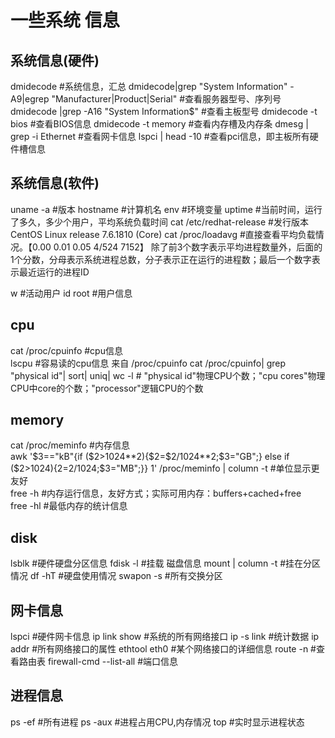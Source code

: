 # 一些系统 信息

## 系统信息(硬件)

dmidecode       #系统信息，汇总
dmidecode|grep "System Information" -A9|egrep  "Manufacturer|Product|Serial"        #查看服务器型号、序列号
dmidecode |grep -A16 "System Information$"      #查看主板型号
dmidecode -t bios       #查看BIOS信息
dmidecode -t memory       #查看内存槽及内存条
dmesg | grep -i Ethernet        #查看网卡信息
lspci | head -10        #查看pci信息，即主板所有硬件槽信息

## 系统信息(软件)

uname -a        #版本
hostname        #计算机名
env             #环境变量
uptime          #当前时间，运行了多久，多少个用户，平均系统负载时间
cat /etc/redhat-release #发行版本 CentOS Linux release 7.6.1810 (Core)
cat /proc/loadavg       #直接查看平均负载情况。【0.00 0.01 0.05 4/524 7152】 除了前3个数字表示平均进程数量外，后面的1个分数，分母表示系统进程总数，分子表示正在运行的进程数；最后一个数字表示最近运行的进程ID

w       #活动用户
id root     #用户信息

## cpu

cat /proc/cpuinfo       #cpu信息  
lscpu       #容易读的cpu信息 来自 /proc/cpuinfo
cat /proc/cpuinfo| grep "physical id"| sort| uniq| wc -l        # "physical id"物理CPU个数；"cpu cores"物理CPU中core的个数；"processor"逻辑CPU的个数  

## memory

cat /proc/meminfo       #内存信息  
awk '$3=="kB"{if ($2>1024**2){$2=$2/1024**2;$3="GB";} else if ($2>1024){$2=$2/1024;$3="MB";}} 1' /proc/meminfo | column -t      #单位显示更友好  
free -h        #内存运行信息，友好方式；实际可用内存：buffers+cached+free  
free -hl        #最低内存的统计信息

## disk

lsblk           #硬件硬盘分区信息
fdisk -l        #挂载 磁盘信息
mount | column -t       #挂在分区情况
df -hT          #硬盘使用情况
swapon -s       #所有交换分区

## 网卡信息

lspci       #硬件网卡信息
ip link show        #系统的所有网络接口
ip -s link          #统计数据
ip addr            #所有网络接口的属性
ethtool eth0        #某个网络接口的详细信息
route -n            #查看路由表
firewall-cmd --list-all     #端口信息

## 进程信息

ps -ef      #所有进程
ps -aux     #进程占用CPU,内存情况
top     #实时显示进程状态
